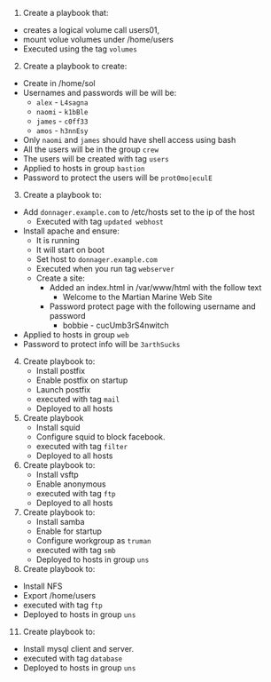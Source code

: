 1. Create a playbook that:
  - creates a logical volume call users01, 
  - mount volue volumes under /home/users
  - Executed using the tag `volumes`

2.  Create a playbook to create:
  - Create in /home/sol
  - Usernames and passwords will be will be:
     - `alex` - `L4sagna`
     - `naomi` - `k1bBle`
     - `james` - `c0ff33`
     - `amos` - `h3nnEsy`
  - Only `naomi` and `james` should have shell access using bash
  - All the users will be in the group `crew`
  - The users will be created with tag `users`
  - Applied to hosts in group `bastion`
  - Password to protect the users will be `prot0mo|eculE`
  
3. Create a playbook to:
  - Add `donnager.example.com` to /etc/hosts set to the ip of the host
    - Executed with tag `updated webhost`
  - Install apache and ensure:
    - It is running
    - It will start on boot
    - Set host to `donnager.example.com`
    - Executed when you run tag `webserver`
    - Create a site: 
      - Added an index.html in /var/www/html with the follow text
         - Welcome to the Martian Marine Web Site
      - Password protect page with the following username and password
         - bobbie - cucUmb3rS4nwitch
   - Applied to hosts in group `web`
   - Password to protect info will be `3arthSucks`

4. Create playbook to:
   - Install postfix
   - Enable postfix on startup
   - Launch postfix
   - executed with tag `mail`
   - Deployed to all hosts
5. Create playbook
   - Install squid
   - Configure squid to block facebook.
   - executed with tag `filter`
   - Deployed to all hosts
6. Create playbook to:
   - Install vsftp
   - Enable anonymous
   - executed with tag `ftp`
   - Deployed to all hosts
9. Create playbook to:
   - Install samba
   - Enable for startup
   - Configure workgroup as `truman`
   - executed with tag `smb`
   - Deployed to hosts in group `uns`
10. Create playbook to:
   - Install NFS
   - Export /home/users
   - executed with tag `ftp`
   - Deployed to hosts in group `uns`   
11. Create playbook to:
   - Install mysql client and server.
   - executed with tag `database`
   - Deployed to hosts in group `uns`